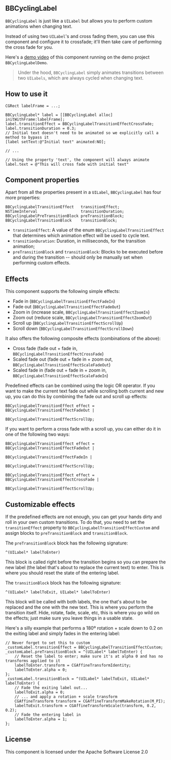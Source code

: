 BBCyclingLabel
--------------

`BBCyclingLabel` is just like a `UILabel` but allows you to perform custom animations when changing text.

Instead of using two `UILabel`'s and cross fading them, you can use this component and configure it to crossfade; it'll then take care of performing the cross fade for you.

Here's a [demo video](http://d.pr/nMcl) of this component running on the demo project `BBCyclingLabelDemo`.

> Under the hood, `BBCyclingLabel` simply animates transitions between two `UILabels`, which are always cycled when changing text.

## How to use it

    CGRect labelFrame = ...;

    BBCyclingLabel* label = [[BBCyclingLabel alloc] initWithFrame:labelFrame];
    label.transitionEffect = BBCyclingLabelTransitionEffectCrossFade;
    label.transitionDuration = 0.3;
    // Initial text doesn't need to be animated so we explicitly call a method to bypass it
    [label setText:@"Initial text" animated:NO];

    // ...
    
    // Using the property 'text', the component will always animate
    label.text = @"This will cross fade with initial text"


## Component properties

Apart from all the properties present in a `UILabel`, `BBCyclingLabel` has four more properties:

    BBCyclingLabelTransitionEffect   transitionEffect;
    NSTimeInterval                   transitionDuration;
    BBCyclingLabelPreTransitionBlock preTransitionBlock;
    BBCyclingLabelTransitionBlock    transitionBlock;

* `transitionEffect`: A value of the enum `BBCyclingLabelTransitionEffect` that determines which animation effect will be used to cycle text.
* `transitionDuration`: Duration, in milliseconds, for the transition animation;
* `preTransitionBlock` and `transitionBlock`: Blocks to be executed before and during the transition -- should only be manually set when performing custom effects.


## Effects

This component supports the following simple effects:

* Fade in (`BBCyclingLabelTransitionEffectFadeIn`)
* Fade out (`BBCyclingLabelTransitionEffectFadeOut`)
* Zoom in (increase scale, `BBCyclingLabelTransitionEffectZoomIn`)
* Zoom out (reduce scale, `BBCyclingLabelTransitionEffectZoomOut`)
* Scroll up (`BBCyclingLabelTransitionEffectScrollUp`)
* Scroll down (`BBCyclingLabelTransitionEffectScrollDown`)

It also offers the following composite effects (combinations of the above):

* Cross fade (fade out + fade in, `BBCyclingLabelTransitionEffectCrossFade`)
* Scaled fade out (fade out + fade in + zoom out, `BBCyclingLabelTransitionEffectScaleFadeOut`)
* Scaled fade in (fade out + fade in + zoom in, `BBCyclingLabelTransitionEffectScaleFadeIn`)

Predefined effects can be combined using the logic OR operator. If you want to make the current text fade out while scrolling both current and new up, you can do this by combining the fade out and scroll up effects:

    BBCyclingLabelTransitionEffect effect = BBCyclingLabelTransitionEffectFadeOut |
                                            BBCyclingLabelTransitionEffectScrollUp;

If you want to perform a cross fade with a scroll up, you can either do it in one of the following two ways:

    BBCyclingLabelTransitionEffect effect = BBCyclingLabelTransitionEffectFadeOut |
                                            BBCyclingLabelTransitionEffectFadeIn |
                                            BBCyclingLabelTransitionEffectScrollUp;

    BBCyclingLabelTransitionEffect effect = BBCyclingLabelTransitionEffectCrossFade |
                                            BBCyclingLabelTransitionEffectScrollUp;


## Customizable effects

If the predefined effects are not enough, you can get your hands dirty and roll in your own custom transitions. To do that, you need to set the `transitionEffect` property to `BBCyclingLabelTransitionEffectCustom` and assign blocks to `preTransitionBlock` and `transitionBlock`.

The `preTransitionBlock` block has the following signature:

    ^(UILabel* labelToEnter)

This block is called right before the transition begins so you can prepare the new label (the label that's about to replace the current text) to enter. This is where you should reset the state of the entering label.

The `transitionBlock` block has the following signature:

    ^(UILabel* labelToExit, UILabel* labelToEnter)

This block will be called with both labels, the one that's about to be replaced and the one with the new text. This is where you perform the transition itself. Hide, rotate, fade, scale, etc, this is where you go wild on the effects; just make sure you leave things in a usable state.

Here's a silly example that performs a 180º rotation + scale down to 0.2 on the exiting label and simply fades in the entering label:

    // Never forget to set this to custom
    _customLabel.transitionEffect = BBCyclingLabelTransitionEffectCustom;
    _customLabel.preTransitionBlock = ^(UILabel* labelToEnter) {
        // Reset the label to enter; make sure it's at alpha 0 and has no transforms applied to it
        labelToEnter.transform = CGAffineTransformIdentity;
        labelToEnter.alpha = 0;
    };
    _customLabel.transitionBlock = ^(UILabel* labelToExit, UILabel* labelToEnter) {
        // Fade the exiting label out...
        labelToExit.alpha = 0;
        // ... and apply a rotation + scale transform
        CGAffineTransform transform = CGAffineTransformMakeRotation(M_PI);
        labelToExit.transform = CGAffineTransformScale(transform, 0.2, 0.2);
        // Fade the entering label in
        labelToEnter.alpha = 1;
    };


## License

This component is licensed under the Apache Software License 2.0
